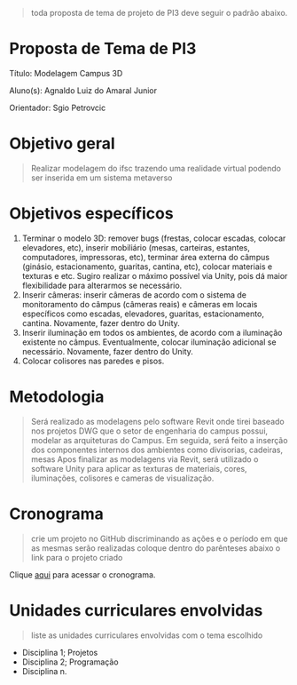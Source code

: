 > toda proposta de tema de projeto de PI3 deve seguir o padrão abaixo.

# Proposta de Tema de PI3
Título: Modelagem Campus 3D

Aluno(s): Agnaldo Luiz do Amaral Junior

Orientador: Sgio Petrovcic

# Objetivo geral
> Realizar modelagem do ifsc trazendo uma realidade virtual podendo ser inserida em um sistema metaverso

# Objetivos específicos
1) Terminar o modelo 3D: remover bugs (frestas, colocar escadas, colocar elevadores, etc), inserir mobiliário (mesas, carteiras, estantes, computadores, impressoras, etc), terminar área externa do câmpus (ginásio, estacionamento, guaritas, cantina, etc), colocar materiais e texturas e etc. Sugiro realizar o máximo possível via Unity, pois dá maior flexibilidade para alterarmos se necessário.
2) Inserir câmeras: inserir câmeras de acordo com o sistema de monitoramento do câmpus (câmeras reais) e câmeras em locais específicos como escadas, elevadores, guaritas, estacionamento, cantina. Novamente, fazer dentro do Unity.
3) Inserir iluminação em todos os ambientes, de acordo com a iluminação existente no câmpus. Eventualmente, colocar iluminação adicional se necessário. Novamente, fazer dentro do Unity.
4) Colocar colisores nas paredes e pisos.

# Metodologia
> Será realizado as modelagens pelo software Revit onde tirei baseado nos projetos DWG que o setor de engenharia do campus possui, modelar as arquiteturas do Campus.
> Em seguida, será feito a inserção dos componentes internos dos ambientes como divisorias, cadeiras, mesas
> Apos finalizar as modelagens via Revit, será utilizado o software Unity para aplicar as texturas de materiais, cores, iluminações, colisores e cameras de visualização.
# Cronograma
> crie um projeto no GitHub discriminando as ações e o período em que as mesmas serão realizadas
> coloque dentro do parênteses abaixo o link para o projeto criado

Clique [aqui]() para acessar o cronograma.


# Unidades curriculares envolvidas
> liste as unidades curriculares envolvidas com o tema escolhido
- Disciplina 1; Projetos 
- Disciplina 2; Programação
- Disciplina n.
